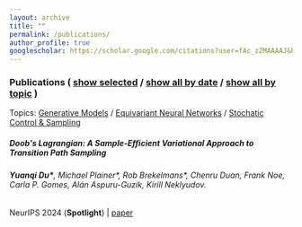 ```yaml
---
layout: archive
title: ""
permalink: /publications/
author_profile: true
googlescholar: https://scholar.google.com/citations?user=fAc_zZMAAAAJ&hl=en
---
```


<h3 class="subtitle">Publications
(
    <a id="publication-by-selected" href="javascript:;", onClick="publicationBySelected();">show selected</a> /
    <a id="publication-by-date" href="javascript:;", onClick="publicationByDate();">show all by date</a> /
    <a id="publication-by-topic" href="javascript:;", onClick="publicationByTopic();">show all by topic</a>
)
</h3>
<p class="subtitle-aux"><span class="bold">Topics:</span>
    <a href="#generative-model" onClick="return publicationByTopicSpecific(this)" data-topic="generative-model">Generative Models</a> /
    <a href="#equivariant-neural-network" onClick="return publicationByTopicSpecific(this)" data-topic="equivariant-neural-network">Equivariant Neural Networks</a> /
    <a href="#control-sampling" onClick="return publicationByTopicSpecific(this)" data-topic="control-sampling">Stochatic Control & Sampling</a>
    <br />
</p>
<div id="pub-card-container" class="activated hide">
                <div class="pub-card" data-topic="control-sampling" data-year="2025" data-selected="true">
                    <div class="row">
                        <div class="col-r col-xs-12 col-lg-9">
                            <div class="pub-card-body">
                                <h5 class="title">Doob's Lagrangian: A Sample-Efficient Variational Approach to Transition Path Sampling</h5>
                                <h6 class="authors">
                                    <b>Yuanqi Du*</b>, Michael Plainer*, Rob Brekelmans*, Chenru Duan, Frank Noe, Carla P. Gomes, Alán Aspuru-Guzik, Kirill Neklyudov.
                                </h6>
                                NeurIPS 2024 (<b>Spotlight</b>) | <a href="https://openreview.net/forum?id=ShJWT0n7kX">paper</a> 
                            </div>
                        </div>
                    </div>
                </div>

<script type="text/javascript">
function publicationBySelected() {
    var a = $("#publication-by-selected")
    if (a.hasClass("activated")) {
        return ;
    }

    $("#pub-container .subtitle a").removeClass("activated");
    $("#pub-container .subtitle-aux a").removeClass("activated");
    a.addClass("activated");

    $("#pub-card-container").html("");
    for (var pubId = 0; pubId < allPublications.length; pubId++) {
        var pub = $(allPublications[pubId]);
        if (pub.data("selected") == true) {
            $("#pub-card-container").append(pub);
        }
    }
}

function publicationByDate() {
    var a = $("#publication-by-date")
    if (a.hasClass("activated")) {
        return ;
    }

    $("#pub-container .subtitle a").removeClass("activated");
    $("#pub-container .subtitle-aux a").removeClass("activated");
    a.addClass("activated");

    $("#pub-card-container").html("");
    for (var pubId = 0; pubId < allPublications.length; pubId++) {
        if (pubId == 0 || $(allPublications[pubId-1]).data("year") != $(allPublications[pubId]).data("year")) {
            var year = $(allPublications[pubId]).data("year");
            $("#pub-card-container").append($("<h5 id='year-" + year.toString() + "'>" + year.toString() + "</h5>"));
        }
        $("#pub-card-container").append(allPublications[pubId]);
    }
}

function publicationByTopicInner() {
    var a = $("#publication-by-topic")
    if (a.hasClass("activated")) {
        return ;
    }
    $("#pub-container .subtitle a").removeClass("activated");
    a.addClass("activated");

    $("#pub-card-container").html("");
    for (var topicId in allTopics) {
        var topic = allTopics[topicId].name;
        var topicTitle = allTopics[topicId].title;
        // var topicTitle = topic.split("-").map(function (a) { return a[0].toUpperCase() + a.substr(1).toLowerCase(); }).join(" ");
        $("#pub-card-container").append($("<h5 id='topic-" + topic + "'>" + topicTitle + "</h5>"));
        for (var pubId = 0; pubId < allPublications.length; pubId++) {
            var pub = $(allPublications[pubId]);
            if (pub.data("topic").indexOf(topic) != -1) {
                $("#pub-card-container").append(pub);
            }
        }
    }
}

function publicationByTopicSpecificInner(a) {
    if ($(a).hasClass("activated")) {
        return false;
    }

    $("#pub-container .subtitle-aux a").removeClass("activated");
    $(a).addClass("activated");
}

function publicationByTopic() {
    publicationByTopicInner();
    publicationByTopicSpecificInner($("#pub-container .subtitle-aux a:first"));
    return true;
}

function publicationByTopicSpecific(a) {
    publicationByTopicInner();
    publicationByTopicSpecificInner(a);

    var hash = a.hash;
    $(hash).prop('id', hash.substr(1) + '-noscroll');
    window.location.hash = hash;
    $(hash + '-noscroll').prop('id', hash.substr(1));

    if (!$(hash).isInViewport()) {
        $('html, body').animate({
            scrollTop: $(hash).offset().top
        }, 1000, function(){
        });
    }

    return false;
}
</script>